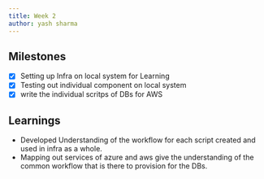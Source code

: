 ```yaml
---
title: Week 2
author: yash sharma
---
```


## Milestones

- [x] Setting up Infra on local system for Learning 
- [x] Testing out individual component on local system
- [x] write the individual scritps of DBs for AWS

## Learnings

- Developed Understanding of the workflow for each script created and used in infra as a whole.
- Mapping out services of azure and aws give the understanding of the common workflow that is there to provision for the DBs.

